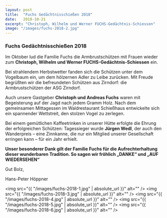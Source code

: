 ```yaml
---
layout: post
title:  "Fuchs Gedächtnisschießen 2018"
date:   2018-10-21
excerpt: "Christoph, Wilhelm und Werner FUCHS-Gedächtnis-Schiessen"
image: "/images/fuchs-2018-2.jpg"
---
```


### Fuchs Gedächtnisschießen 2018

Im Oktober lud die Familie Fuchs die Armbrustschützen mit Frauen wieder zum **Christoph, Wilhelm und Werner FUCHS-Gedächtnis-Schiessen** ein.

Bei strahlendem Herbstwetter fanden sich die Schützen unter dem Vogelbaum ein, um dem hölzernen Adler zu Leibe zurücken. Mit Freude begrüßten wir die befreundeten Schützen aus Zirndorf: die Armbrustschützen der ASG Zirndorf.

Auch unsere Gastgeber **Christoph und Andreas Fuchs** waren mit Begeisterung auf der Jagd nach jedem Gramm Holz. Nach dem gemeinsamen Mittagessen im Waldrestaurant Schießhaus entwickelte sich ein spannender Wettstreit, den stolzen Vogel zu zerlegen.

Bei einem gemütlichen Kaffeetrinken in unserer Hütte erfolgte die Ehrung der erfolgreichen Schützen: Tagessieger wurde **Jürgen Wedl**, der auch den Wanderpreis – eine Zinnkanne, die nur ein Mitglied unserer Gesellschaft erringen kann – für ein Jahr erhielt.

**Unser besonderer Dank gilt der Familie Fuchs für die Aufrechterhaltung dieser wunderbaren Tradition. So sagen wir fröhlich „DANKE“ und „AUF WIEDERSEHEN“**

Gut Bolz,

Hans-Peter Höppner

<span class="image fit"><img src="{{ "/images/fuchs-2018-1.jpg" | absolute_url }}" alt="" /></span>
<span class="image fit"><img src="{{ "/images/fuchs-2018-3.jpg" | absolute_url }}" alt="" /></span>
<span class="image fit"><img src="{{ "/images/fuchs-2018-4.jpg" | absolute_url }}" alt="" /></span>
<span class="image fit"><img src="{{ "/images/fuchs-2018-5.jpg" | absolute_url }}" alt="" /></span>
<span class="image fit"><img src="{{ "/images/fuchs-2018-6.jpg" | absolute_url }}" alt="" /></span>
